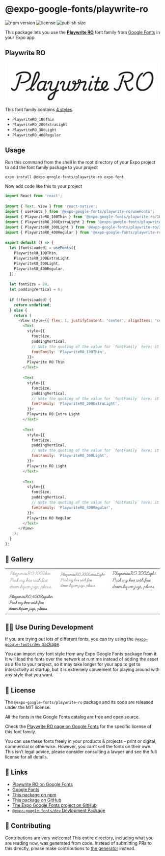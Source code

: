 # @expo-google-fonts/playwrite-ro

![npm version](https://flat.badgen.net/npm/v/@expo-google-fonts/playwrite-ro)
![license](https://flat.badgen.net/github/license/expo/google-fonts)
![publish size](https://flat.badgen.net/packagephobia/install/@expo-google-fonts/playwrite-ro)

This package lets you use the [**Playwrite RO**](https://fonts.google.com/specimen/Playwrite+RO) font family from [Google Fonts](https://fonts.google.com/) in your Expo app.

## Playwrite RO

![Playwrite RO](./font-family.png)

This font family contains [4 styles](#-gallery).

- `PlaywriteRO_100Thin`
- `PlaywriteRO_200ExtraLight`
- `PlaywriteRO_300Light`
- `PlaywriteRO_400Regular`

## Usage

Run this command from the shell in the root directory of your Expo project to add the font family package to your project
```sh
expo install @expo-google-fonts/playwrite-ro expo-font
```

Now add code like this to your project
```js
import React from 'react';

import { Text, View } from 'react-native';
import { useFonts } from '@expo-google-fonts/playwrite-ro/useFonts';
import { PlaywriteRO_100Thin } from '@expo-google-fonts/playwrite-ro/100Thin';
import { PlaywriteRO_200ExtraLight } from '@expo-google-fonts/playwrite-ro/200ExtraLight';
import { PlaywriteRO_300Light } from '@expo-google-fonts/playwrite-ro/300Light';
import { PlaywriteRO_400Regular } from '@expo-google-fonts/playwrite-ro/400Regular';

export default () => {
  let [fontsLoaded] = useFonts({
    PlaywriteRO_100Thin,
    PlaywriteRO_200ExtraLight,
    PlaywriteRO_300Light,
    PlaywriteRO_400Regular,
  });

  let fontSize = 24;
  let paddingVertical = 6;

  if (!fontsLoaded) {
    return undefined;
  } else {
    return (
      <View style={{ flex: 1, justifyContent: 'center', alignItems: 'center' }}>
        <Text
          style={{
            fontSize,
            paddingVertical,
            // Note the quoting of the value for `fontFamily` here; it expects a string!
            fontFamily: 'PlaywriteRO_100Thin',
          }}>
          Playwrite RO Thin
        </Text>

        <Text
          style={{
            fontSize,
            paddingVertical,
            // Note the quoting of the value for `fontFamily` here; it expects a string!
            fontFamily: 'PlaywriteRO_200ExtraLight',
          }}>
          Playwrite RO Extra Light
        </Text>

        <Text
          style={{
            fontSize,
            paddingVertical,
            // Note the quoting of the value for `fontFamily` here; it expects a string!
            fontFamily: 'PlaywriteRO_300Light',
          }}>
          Playwrite RO Light
        </Text>

        <Text
          style={{
            fontSize,
            paddingVertical,
            // Note the quoting of the value for `fontFamily` here; it expects a string!
            fontFamily: 'PlaywriteRO_400Regular',
          }}>
          Playwrite RO Regular
        </Text>
      </View>
    );
  }
};

```

## 🔡 Gallery


||||
|-|-|-|
|![PlaywriteRO_100Thin](./PlaywriteRO_100Thin.ttf.png)|![PlaywriteRO_200ExtraLight](./PlaywriteRO_200ExtraLight.ttf.png)|![PlaywriteRO_300Light](./PlaywriteRO_300Light.ttf.png)||
|![PlaywriteRO_400Regular](./PlaywriteRO_400Regular.ttf.png)||||


## 👩‍💻 Use During Development

If you are trying out lots of different fonts, you can try using the [`@expo-google-fonts/dev` package](https://github.com/expo/google-fonts/tree/master/font-packages/dev#readme).

You can import *any* font style from any Expo Google Fonts package from it. It will load the fonts
over the network at runtime instead of adding the asset as a file to your project, so it may take longer
for your app to get to interactivity at startup, but it is extremely convenient
for playing around with any style that you want.

## 📖 License

The `@expo-google-fonts/playwrite-ro` package and its code are released under the MIT license.

All the fonts in the Google Fonts catalog are free and open source.

Check the [Playwrite RO page on Google Fonts](https://fonts.google.com/specimen/Playwrite+RO) for the specific license of this font family.

You can use these fonts freely in your products & projects - print or digital, commercial or otherwise. However, you can't sell the fonts on their own. This isn't legal advice, please consider consulting a lawyer and see the full license for all details.

## 🔗 Links

- [Playwrite RO on Google Fonts](https://fonts.google.com/specimen/Playwrite+RO)
- [Google Fonts](https://fonts.google.com/)
- [This package on npm](https://www.npmjs.com/package/@expo-google-fonts/playwrite-ro)
- [This package on GitHub](https://github.com/expo/google-fonts/tree/master/font-packages/playwrite-ro)
- [The Expo Google Fonts project on GitHub](https://github.com/expo/google-fonts)
- [`@expo-google-fonts/dev` Devlopment Package](https://github.com/expo/google-fonts/tree/master/font-packages/dev)

## 🤝 Contributing

Contributions are very welcome! This entire directory, including what you are reading now, was generated from code. Instead of submitting PRs to this directly, please make contributions to [the generator](https://github.com/expo/google-fonts/tree/master/packages/generator) instead.
